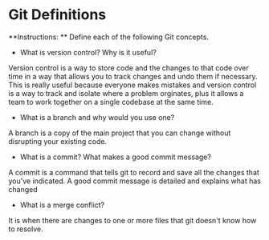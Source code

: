 # Git Definitions

**Instructions: ** Define each of the following Git concepts.

* What is version control?  Why is it useful?

Version control is a way to store code and the changes to that code over time in a way that allows you to track changes and undo them if necessary. This is really useful because everyone makes mistakes and version control is a way to track and isolate where a problem orginates, plus it allows a team to work together on a single codebase at the same time.

* What is a branch and why would you use one?

A branch is a copy of the main project that you can change without disrupting your existing code. 

* What is a commit? What makes a good commit message?

A commit is a command that tells git to record and save all the changes that you've indicated. A good commit message is detailed and explains what has changed

* What is a merge conflict?

It is when there are changes to one or more files that git doesn't know how to resolve.
